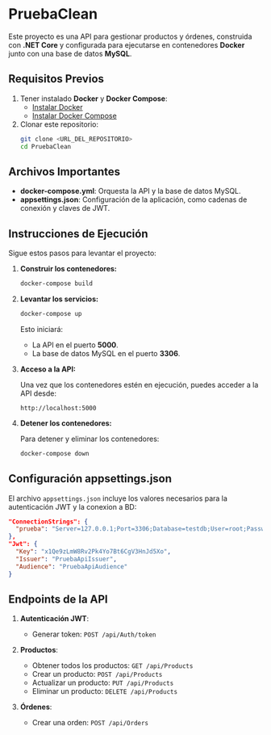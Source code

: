# PruebaClean

Este proyecto es una API para gestionar productos y órdenes, construida con **.NET Core** y configurada para ejecutarse en contenedores **Docker** junto con una base de datos **MySQL**.

## Requisitos Previos

1. Tener instalado **Docker** y **Docker Compose**:
   - [Instalar Docker](https://docs.docker.com/get-docker/)
   - [Instalar Docker Compose](https://docs.docker.com/compose/install/)
2. Clonar este repositorio:
   ```bash
   git clone <URL_DEL_REPOSITORIO>
   cd PruebaClean
   ```

## Archivos Importantes

- **docker-compose.yml**: Orquesta la API y la base de datos MySQL.
- **appsettings.json**: Configuración de la aplicación, como cadenas de conexión y claves de JWT.

## Instrucciones de Ejecución

Sigue estos pasos para levantar el proyecto:

1. **Construir los contenedores:**

   ```bash
   docker-compose build
   ```

2. **Levantar los servicios:**

   ```bash
   docker-compose up
   ```

   Esto iniciará:

   - La API en el puerto **5000**.
   - La base de datos MySQL en el puerto **3306**.

3. **Acceso a la API:**

   Una vez que los contenedores estén en ejecución, puedes acceder a la API desde:

   ```
   http://localhost:5000
   ```

4. **Detener los contenedores:**

   Para detener y eliminar los contenedores:

   ```bash
   docker-compose down
   ```

## Configuración appsettings.json

El archivo `appsettings.json` incluye los valores necesarios para la autenticación JWT y la conexion a BD:

```json
"ConnectionStrings": {
  "prueba": "Server=127.0.0.1;Port=3306;Database=testdb;User=root;Password=db123;"
},
"Jwt": {
  "Key": "x1Qe9zLmW8Rv2Pk4Yo7Bt6CgV3HnJd5Xo",
  "Issuer": "PruebaApiIssuer",
  "Audience": "PruebaApiAudience"
}
```

## Endpoints de la API

1. **Autenticación JWT**:

   - Generar token: `POST /api/Auth/token`

2. **Productos**:

   - Obtener todos los productos: `GET /api/Products`
   - Crear un producto: `POST /api/Products`
   - Actualizar un producto: `PUT /api/Products`
   - Eliminar un producto: `DELETE /api/Products`

3. **Órdenes**:

   - Crear una orden: `POST /api/Orders`

#